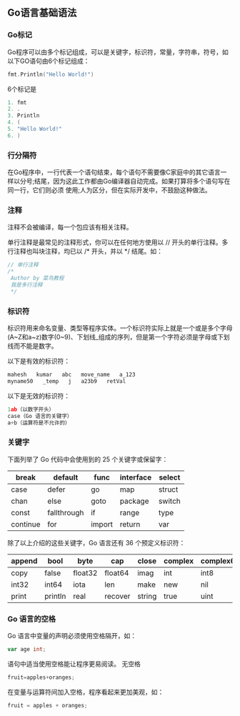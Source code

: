 ## Go语言基础语法


### Go标记

Go程序可以由多个标记组成，可以是关键字，标识符，常量，字符串，符号，如以下GO语句由6个标记组成：
```go
fmt.Println("Hello World!")
```
6个标记是
```go
1. fmt
2. .
3. Println
4. (
5. "Hello World!"
6. )
```

### 行分隔符

在Go程序中，一行代表一个语句结束，每个语句不需要像C家庭中的其它语言一样以分号;结尾，因为这此工作都由Go编译器自动完成。如果打算将多个语句写在同一行，它们则必须 使用;人为区分，但在实际开发中，不鼓励这种做法。


### 注释

注释不会被编译，每一个包应该有相关注释。

单行注释是最常见的注释形式，你可以在任何地方使用以 // 开头的单行注释。多行注释也叫块注释，均已以 /* 开头，并以 */ 结尾。如：
```go
// 单行注释
/*
 Author by 菜鸟教程
 我是多行注释
 */
```

### 标识符

标识符用来命名变量、类型等程序实体。一个标识符实际上就是一个或是多个字母(A~Z和a~z)数字(0~9)、下划线_组成的序列，但是第一个字符必须是字母或下划线而不能是数字。

以下是有效的标识符：

```go
mahesh   kumar   abc   move_name   a_123
myname50   _temp   j   a23b9   retVal
```
以下是无效的标识符：
```go
1ab（以数字开头）
case（Go 语言的关键字）
a+b（运算符是不允许的）
```

### 关键字

下面列举了 Go 代码中会使用到的 25 个关键字或保留字：


|break|	default	|func|	interface|	select|
|---|---|---|---|---|
|case|	defer|	go|	map	|struct|
|chan|	else|	goto|	package|	switch|
|const|	fallthrough|	if|	range|	type
|continue|	for	|import|	return	|var|

除了以上介绍的这些关键字，Go 语言还有 36 个预定义标识符：

|append	|bool|	byte|	cap|	close|	complex	|complex64	|complex128|	uint16|
|---|---|---|---|---|---|---|---|---|
|copy|	false|	float32|float64	|imag|	int|int8|	int16	|uint32|
|int32	|int64	|iota|	len|	make|	new|	nil|	panic	|uint64|
|print	|println	|real	|recover	|string	|true	|uint	|uint8	|uintptr|

### Go 语言的空格

Go 语言中变量的声明必须使用空格隔开，如：
```go
var age int;
```
语句中适当使用空格能让程序更易阅读。
无空格
```go
fruit=apples+oranges;
```
在变量与运算符间加入空格，程序看起来更加美观，如：
```go
fruit = apples + oranges; 
```
